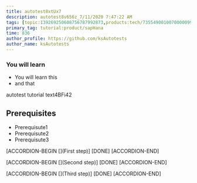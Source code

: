 ```yaml
---
title: autotest8xtUx7
description: autotest8v656z_7/11/2020 7:47:22 AM
tags: [topic:139269250608756787992873,products:tech/73554900100700000996,tutorial:experience/advanced]
primary_tag: tutorial:product/sapHana
time: 836
author_profile: https://github.com/ksAutotests
author_name: ksAutotests
---
```

### You will learn
- You will learn this
- and that

autotest tutorial text4BFi42

## Prerequisites
- Prerequisute1
- Prerequisute2
- Prerequisute3

[ACCORDION-BEGIN [](First step)]
[DONE]
[ACCORDION-END]

[ACCORDION-BEGIN [](Second step)]
[DONE]
[ACCORDION-END]

[ACCORDION-BEGIN [](Third step)]
[DONE]
[ACCORDION-END]

